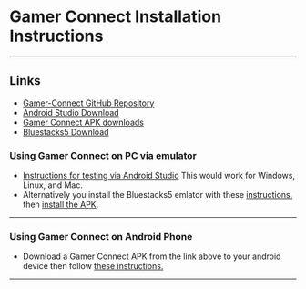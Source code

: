 # Gamer Connect Installation Instructions
***
## Links
* [Gamer-Connect GitHub Repository](https://github.com/Gamer-Connect/GamerConnect/tree/main)
* [Android Studio Download](https://developer.android.com/studio/)
* [Gamer Connect APK downloads](https://drive.google.com/drive/folders/1GIFDsYbtWTWznMRf02ZiG-VD2y_sPhQk?usp=sharing)
* [Bluestacks5 Download](https://www.bluestacks.com/bluestacks-5.html)

### Using Gamer Connect on PC via emulator
* [Instructions for testing via Android Studio](https://learn.microsoft.com/en-us/windows/android/emulator#install-android-emulator-with-visual-studio) This would work for Windows, Linux, and Mac.
* Alternatively you install the Bluestacks5 emlator with these [instructions.](https://support.bluestacks.com/hc/en-us/articles/360061525271-How-to-download-and-install-BlueStacks-5) then [install the APK](https://www.alphr.com/bluestacks-install-apk/).
***
### Using Gamer Connect on Android Phone
* Download a Gamer Connect APK from the link above to your android device then follow [these instructions.](https://youtu.be/N0M4XGkpCn4)
***



